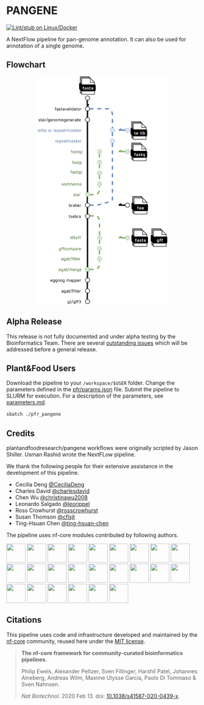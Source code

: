# PANGENE

[![Lint/stub on Linux/Docker](https://github.com/PlantandFoodResearch/pangene/actions/workflows/test.yml/badge.svg)](https://github.com/PlantandFoodResearch/pangene/actions/workflows/test.yml)

A NextFlow pipeline for pan-genome annotation. It can also be used for annotation of a single genome.

## Flowchart

<p align="center"><img src="docs/img/pangene.png" height="600px"></p>

## Alpha Release

This release is not fully documented and under alpha testing by the Bioinformatics Team. There are several [outstanding issues](https://github.com/PlantandFoodResearch/pangene/issues) which will be addressed before a general release.

## Plant&Food Users

Download the pipeline to your `/workspace/$USER` folder. Change the parameters defined in the [pfr/params.json](./pfr/params.json) file. Submit the pipeline to SLURM for execution. For a description of the parameters, see [parameters.md](./docs/parameters.md).

```bash
sbatch ./pfr_pangene
```

## Credits

plantandfoodresearch/pangene workflows were originally scripted by Jason Shiller. Usman Rashid wrote the NextFLow pipeline.

We thank the following people for their extensive assistance in the development of this pipeline.

- Cecilia Deng [@CeciliaDeng](https://github.com/CeciliaDeng)
- Charles David [@charlesdavid](https://github.com/charlesdavid)
- Chen Wu [@christinawu2008](https://github.com/christinawu2008)
- Leonardo Salgado [@leorippel](https://github.com/leorippel)
- Ross Crowhurst [@rosscrowhurst](https://github.com/rosscrowhurst)
- Susan Thomson [@cflsjt](https://github.com/cflsjt)
- Ting-Hsuan Chen [@ting-hsuan-chen](https://github.com/ting-hsuan-chen)

The pipeline uses nf-core modules contributed by following authors.

<a href="https://github.com/gallvp"><img src="https://github.com/gallvp.png" width="50" height="50"></a>
<a href="https://github.com/drpatelh"><img src="https://github.com/drpatelh.png" width="50" height="50"></a>
<a href="https://github.com/kevinmenden"><img src="https://github.com/kevinmenden.png" width="50" height="50"></a>
<a href="https://github.com/grst"><img src="https://github.com/grst.png" width="50" height="50"></a>
<a href="https://github.com/toniher"><img src="https://github.com/toniher.png" width="50" height="50"></a>
<a href="https://github.com/joseespinosa"><img src="https://github.com/joseespinosa.png" width="50" height="50"></a>
<a href="https://github.com/edmundmiller"><img src="https://github.com/edmundmiller.png" width="50" height="50"></a>
<a href="https://github.com/vagkaratzas"><img src="https://github.com/vagkaratzas.png" width="50" height="50"></a>
<a href="https://github.com/robsyme"><img src="https://github.com/robsyme.png" width="50" height="50"></a>
<a href="https://github.com/priyanka-surana"><img src="https://github.com/priyanka-surana.png" width="50" height="50"></a>
<a href="https://github.com/praveenraj2018"><img src="https://github.com/praveenraj2018.png" width="50" height="50"></a>
<a href="https://github.com/muffato"><img src="https://github.com/muffato.png" width="50" height="50"></a>
<a href="https://github.com/matthdsm"><img src="https://github.com/matthdsm.png" width="50" height="50"></a>
<a href="https://github.com/mashehu"><img src="https://github.com/mashehu.png" width="50" height="50"></a>
<a href="https://github.com/mahesh-panchal"><img src="https://github.com/mahesh-panchal.png" width="50" height="50"></a>
<a href="https://github.com/kherronism"><img src="https://github.com/kherronism.png" width="50" height="50"></a>
<a href="https://github.com/jvhagey"><img src="https://github.com/jvhagey.png" width="50" height="50"></a>
<a href="https://github.com/jfy133"><img src="https://github.com/jfy133.png" width="50" height="50"></a>
<a href="https://github.com/jemten"><img src="https://github.com/jemten.png" width="50" height="50"></a>
<a href="https://github.com/friederikehanssen"><img src="https://github.com/friederikehanssen.png" width="50" height="50"></a>
<a href="https://github.com/felixkrueger"><img src="https://github.com/felixkrueger.png" width="50" height="50"></a>
<a href="https://github.com/ewels"><img src="https://github.com/ewels.png" width="50" height="50"></a>
<a href="https://github.com/erikrikarddaniel"><img src="https://github.com/erikrikarddaniel.png" width="50" height="50"></a>
<a href="https://github.com/charles-plessy"><img src="https://github.com/charles-plessy.png" width="50" height="50"></a>

## Citations

This pipeline uses code and infrastructure developed and maintained by the [nf-core](https://nf-co.re) community, reused here under the [MIT license](https://github.com/nf-core/tools/blob/master/LICENSE).

> **The nf-core framework for community-curated bioinformatics pipelines.**
>
> Philip Ewels, Alexander Peltzer, Sven Fillinger, Harshil Patel, Johannes Alneberg, Andreas Wilm, Maxime Ulysse Garcia, Paolo Di Tommaso & Sven Nahnsen.
>
> _Nat Biotechnol._ 2020 Feb 13. doi: [10.1038/s41587-020-0439-x](https://dx.doi.org/10.1038/s41587-020-0439-x).
